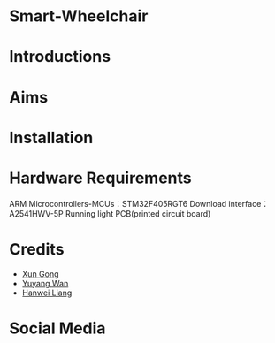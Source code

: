 # Smart-Wheelchair 
# Introductions
# Aims
# Installation
#
#
# Hardware Requirements
ARM Microcontrollers-MCUs：STM32F405RGT6  Download interface：A2541HWV-5P  Running light  PCB(printed circuit board)
# Credits
* [Xun Gong](https://github.com/gongsmith)  
* [Yuyang Wan](https://github.com/jkZoidberg)  
* [Hanwei Liang](https://github.com/BrippoLiang)
# Social Media

